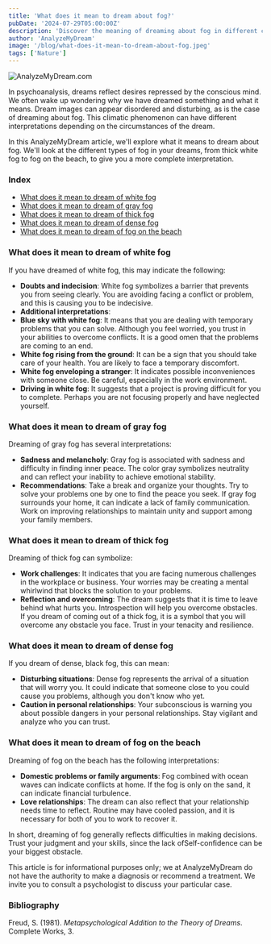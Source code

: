 ```yaml
---
title: 'What does it mean to dream about fog?'
pubDate: '2024-07-29T05:00:00Z'
description: 'Discover the meaning of dreaming about fog in different contexts, from white fog to fog on the beach.'
author: 'AnalyzeMyDream'
image: '/blog/what-does-it-mean-to-dream-about-fog.jpeg'
tags: ['Nature']
---
```


![AnalyzeMyDream.com](/blog/what-does-it-mean-to-dream-about-fog.jpeg)

In psychoanalysis, dreams reflect desires repressed by the conscious mind. We often wake up wondering why we have dreamed something and what it means. Dream images can appear disordered and disturbing, as is the case of dreaming about fog. This climatic phenomenon can have different interpretations depending on the circumstances of the dream.

In this AnalyzeMyDream article, we'll explore what it means to dream about fog. We'll look at the different types of fog in your dreams, from thick white fog to fog on the beach, to give you a more complete interpretation.


### Index

- [What does it mean to dream of white fog](#what-does-it-mean-to-dream-of-white-fog)
- [What does it mean to dream of gray fog](#what-does-it-mean-to-dream-of-gray-fog)
- [What does it mean to dream of thick fog](#what-does-it-mean-to-dream-of-thick-fog)
- [What does it mean to dream of dense fog](#what-does-it-mean-to-dream-of-dense-fog)
- [What does it mean to dream of fog on the beach](#what-does-it-mean-to-dream-of-fog-on-the-beach)

### What does it mean to dream of white fog

If you have dreamed of white fog, this may indicate the following:

- **Doubts and indecision**: White fog symbolizes a barrier that prevents you from seeing clearly. You are avoiding facing a conflict or problem, and this is causing you to be indecisive.
- **Additional interpretations**:
- **Blue sky with white fog**: It means that you are dealing with temporary problems that you can solve. Although you feel worried, you trust in your abilities to overcome conflicts. It is a good omen that the problems are coming to an end.
- **White fog rising from the ground**: It can be a sign that you should take care of your health. You are likely to face a temporary discomfort.
- **White fog enveloping a stranger**: It indicates possible inconveniences with someone close. Be careful, especially in the work environment.
- **Driving in white fog**: It suggests that a project is proving difficult for you to complete. Perhaps you are not focusing properly and have neglected yourself.

### What does it mean to dream of gray fog

Dreaming of gray fog has several interpretations:

- **Sadness and melancholy**: Gray fog is associated with sadness and difficulty in finding inner peace. The color gray symbolizes neutrality and can reflect your inability to achieve emotional stability.
- **Recommendations**: Take a break and organize your thoughts. Try to solve your problems one by one to find the peace you seek. If gray fog surrounds your home, it can indicate a lack of family communication. Work on improving relationships to maintain unity and support among your family members.

### What does it mean to dream of thick fog

Dreaming of thick fog can symbolize:

- **Work challenges**: It indicates that you are facing numerous challenges in the workplace or business. Your worries may be creating a mental whirlwind that blocks the solution to your problems.
- **Reflection and overcoming**: The dream suggests that it is time to leave behind what hurts you. Introspection will help you overcome obstacles. If you dream of coming out of a thick fog, it is a symbol that you will overcome any obstacle you face. Trust in your tenacity and resilience.

### What does it mean to dream of dense fog

If you dream of dense, black fog, this can mean:

- **Disturbing situations**: Dense fog represents the arrival of a situation that will worry you. It could indicate that someone close to you could cause you problems, although you don't know who yet.
- **Caution in personal relationships**: Your subconscious is warning you about possible dangers in your personal relationships. Stay vigilant and analyze who you can trust.

### What does it mean to dream of fog on the beach

Dreaming of fog on the beach has the following interpretations:

- **Domestic problems or family arguments**: Fog combined with ocean waves can indicate conflicts at home. If the fog is only on the sand, it can indicate financial turbulence.
- **Love relationships**: The dream can also reflect that your relationship needs time to reflect. Routine may have cooled passion, and it is necessary for both of you to work to recover it. 

In short, dreaming of fog generally reflects difficulties in making decisions. Trust your judgment and your skills, since the lack ofSelf-confidence can be your biggest obstacle.

This article is for informational purposes only; we at AnalyzeMyDream do not have the authority to make a diagnosis or recommend a treatment. We invite you to consult a psychologist to discuss your particular case.

### Bibliography

Freud, S. (1981). *Metapsychological Addition to the Theory of Dreams*. Complete Works, 3.